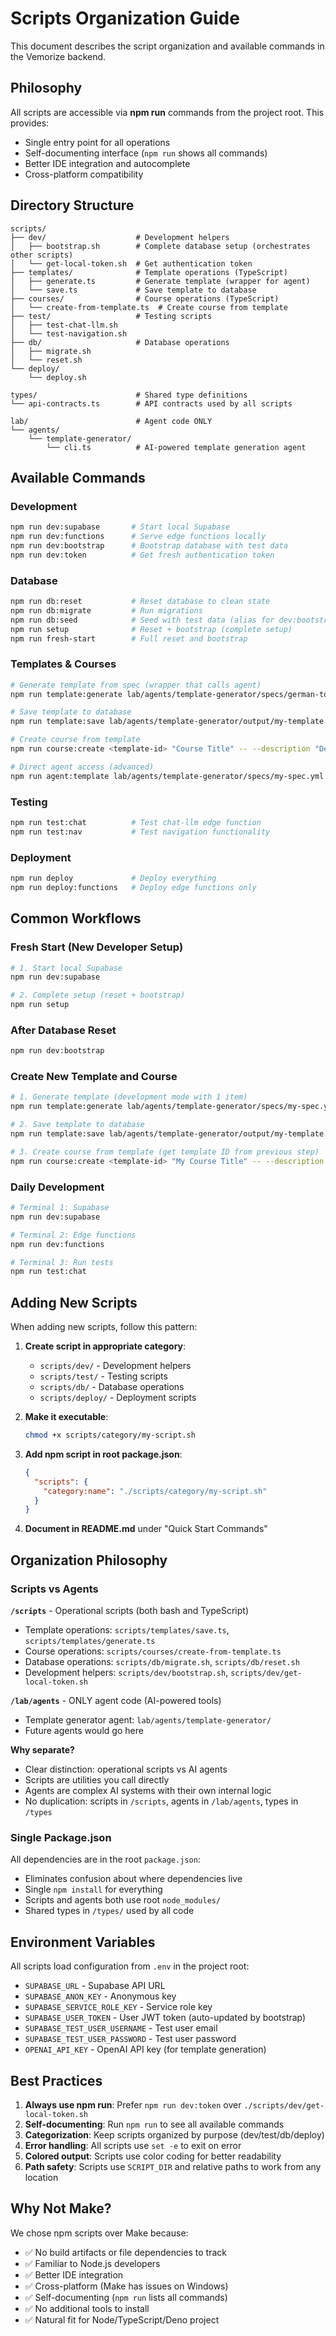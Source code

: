 # Scripts Organization Guide

This document describes the script organization and available commands in the Vemorize backend.

## Philosophy

All scripts are accessible via **npm run** commands from the project root. This provides:
- Single entry point for all operations
- Self-documenting interface (`npm run` shows all commands)
- Better IDE integration and autocomplete
- Cross-platform compatibility

## Directory Structure

```
scripts/
├── dev/                    # Development helpers
│   ├── bootstrap.sh        # Complete database setup (orchestrates other scripts)
│   └── get-local-token.sh  # Get authentication token
├── templates/              # Template operations (TypeScript)
│   ├── generate.ts         # Generate template (wrapper for agent)
│   └── save.ts             # Save template to database
├── courses/                # Course operations (TypeScript)
│   └── create-from-template.ts  # Create course from template
├── test/                   # Testing scripts
│   ├── test-chat-llm.sh
│   └── test-navigation.sh
├── db/                     # Database operations
│   ├── migrate.sh
│   └── reset.sh
└── deploy/
    └── deploy.sh

types/                      # Shared type definitions
└── api-contracts.ts        # API contracts used by all scripts

lab/                        # Agent code ONLY
└── agents/
    └── template-generator/
        └── cli.ts          # AI-powered template generation agent
```

## Available Commands

### Development
```bash
npm run dev:supabase       # Start local Supabase
npm run dev:functions      # Serve edge functions locally
npm run dev:bootstrap      # Bootstrap database with test data
npm run dev:token          # Get fresh authentication token
```

### Database
```bash
npm run db:reset           # Reset database to clean state
npm run db:migrate         # Run migrations
npm run db:seed            # Seed with test data (alias for dev:bootstrap)
npm run setup              # Reset + bootstrap (complete setup)
npm run fresh-start        # Full reset and bootstrap
```

### Templates & Courses
```bash
# Generate template from spec (wrapper that calls agent)
npm run template:generate lab/agents/template-generator/specs/german-top-100-verbs.yml -- --max-items 1

# Save template to database
npm run template:save lab/agents/template-generator/output/my-template.json

# Create course from template
npm run course:create <template-id> "Course Title" -- --description "Description"

# Direct agent access (advanced)
npm run agent:template lab/agents/template-generator/specs/my-spec.yml -- --max-items 10
```

### Testing
```bash
npm run test:chat          # Test chat-llm edge function
npm run test:nav           # Test navigation functionality
```

### Deployment
```bash
npm run deploy             # Deploy everything
npm run deploy:functions   # Deploy edge functions only
```

## Common Workflows

### Fresh Start (New Developer Setup)
```bash
# 1. Start local Supabase
npm run dev:supabase

# 2. Complete setup (reset + bootstrap)
npm run setup
```

### After Database Reset
```bash
npm run dev:bootstrap
```

### Create New Template and Course
```bash
# 1. Generate template (development mode with 1 item)
npm run template:generate lab/agents/template-generator/specs/my-spec.yml -- --max-items 1

# 2. Save template to database
npm run template:save lab/agents/template-generator/output/my-template.json

# 3. Create course from template (get template ID from previous step)
npm run course:create <template-id> "My Course Title" -- --description "My description"
```

### Daily Development
```bash
# Terminal 1: Supabase
npm run dev:supabase

# Terminal 2: Edge functions
npm run dev:functions

# Terminal 3: Run tests
npm run test:chat
```

## Adding New Scripts

When adding new scripts, follow this pattern:

1. **Create script in appropriate category**:
   - `scripts/dev/` - Development helpers
   - `scripts/test/` - Testing scripts
   - `scripts/db/` - Database operations
   - `scripts/deploy/` - Deployment scripts

2. **Make it executable**:
   ```bash
   chmod +x scripts/category/my-script.sh
   ```

3. **Add npm script in root package.json**:
   ```json
   {
     "scripts": {
       "category:name": "./scripts/category/my-script.sh"
     }
   }
   ```

4. **Document in README.md** under "Quick Start Commands"

## Organization Philosophy

### Scripts vs Agents

**`/scripts`** - Operational scripts (both bash and TypeScript)
- Template operations: `scripts/templates/save.ts`, `scripts/templates/generate.ts`
- Course operations: `scripts/courses/create-from-template.ts`
- Database operations: `scripts/db/migrate.sh`, `scripts/db/reset.sh`
- Development helpers: `scripts/dev/bootstrap.sh`, `scripts/dev/get-local-token.sh`

**`/lab/agents`** - ONLY agent code (AI-powered tools)
- Template generator agent: `lab/agents/template-generator/`
- Future agents would go here

**Why separate?**
- Clear distinction: operational scripts vs AI agents
- Scripts are utilities you call directly
- Agents are complex AI systems with their own internal logic
- No duplication: scripts in `/scripts`, agents in `/lab/agents`, types in `/types`

### Single Package.json

All dependencies are in the root `package.json`:
- Eliminates confusion about where dependencies live
- Single `npm install` for everything
- Scripts and agents both use root `node_modules/`
- Shared types in `/types/` used by all code

## Environment Variables

All scripts load configuration from `.env` in the project root:
- `SUPABASE_URL` - Supabase API URL
- `SUPABASE_ANON_KEY` - Anonymous key
- `SUPABASE_SERVICE_ROLE_KEY` - Service role key
- `SUPABASE_USER_TOKEN` - User JWT token (auto-updated by bootstrap)
- `SUPABASE_TEST_USER_USERNAME` - Test user email
- `SUPABASE_TEST_USER_PASSWORD` - Test user password
- `OPENAI_API_KEY` - OpenAI API key (for template generation)

## Best Practices

1. **Always use npm run**: Prefer `npm run dev:token` over `./scripts/dev/get-local-token.sh`
2. **Self-documenting**: Run `npm run` to see all available commands
3. **Categorization**: Keep scripts organized by purpose (dev/test/db/deploy)
4. **Error handling**: All scripts use `set -e` to exit on error
5. **Colored output**: Scripts use color coding for better readability
6. **Path safety**: Scripts use `SCRIPT_DIR` and relative paths to work from any location

## Why Not Make?

We chose npm scripts over Make because:
- ✅ No build artifacts or file dependencies to track
- ✅ Familiar to Node.js developers
- ✅ Better IDE integration
- ✅ Cross-platform (Make has issues on Windows)
- ✅ Self-documenting (`npm run` lists all commands)
- ✅ No additional tools to install
- ✅ Natural fit for Node/TypeScript/Deno project

